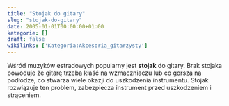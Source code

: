 ```yaml
---
title: "Stojak do gitary"
slug: "stojak-do-gitary"
date: 2005-01-01T00:00:00+01:00
kategorie: []
draft: false
wikilinks: ['Kategoria:Akcesoria_gitarzysty']
---
```

Wśród muzyków estradowych popularny jest **stojak** do gitary. Brak
stojaka powoduje że gitarę trzeba kłaść na wzmaczniaczu lub co gorsza na
podłodze, co stwarza wiele okazji do uszkodzenia instrumentu. Stojak
rozwiązuje ten problem, zabezpiecza instrument przed uszkodzeniem i
strąceniem.

